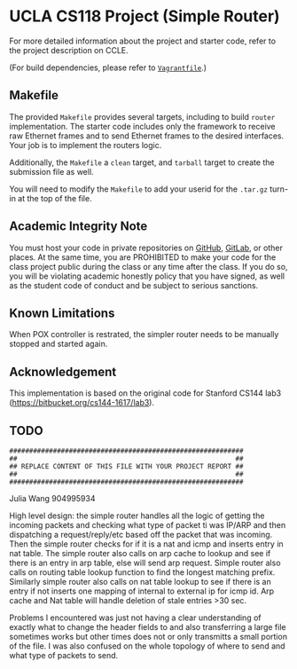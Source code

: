 UCLA CS118 Project (Simple Router)
====================================

For more detailed information about the project and starter code, refer to the project description on CCLE.

(For build dependencies, please refer to [`Vagrantfile`](Vagrantfile).)

## Makefile

The provided `Makefile` provides several targets, including to build `router` implementation.  The starter code includes only the framework to receive raw Ethernet frames and to send Ethernet frames to the desired interfaces.  Your job is to implement the routers logic.

Additionally, the `Makefile` a `clean` target, and `tarball` target to create the submission file as well.

You will need to modify the `Makefile` to add your userid for the `.tar.gz` turn-in at the top of the file.

## Academic Integrity Note

You must host your code in private repositories on [GitHub](https://github.com/), [GitLab](https://gitlab.com), or other places.  At the same time, you are PROHIBITED to make your code for the class project public during the class or any time after the class.  If you do so, you will be violating academic honestly policy that you have signed, as well as the student code of conduct and be subject to serious sanctions.

## Known Limitations

When POX controller is restrated, the simpler router needs to be manually stopped and started again.

## Acknowledgement

This implementation is based on the original code for Stanford CS144 lab3 (https://bitbucket.org/cs144-1617/lab3).

## TODO

    ###########################################################
    ##                                                       ##
    ## REPLACE CONTENT OF THIS FILE WITH YOUR PROJECT REPORT ##
    ##                                                       ##
    ###########################################################

Julia Wang 904995934

High level design: the simple router handles all the logic of getting the incoming packets and checking what type of packet ti was IP/ARP and then dispatching a request/reply/etc based off the packet that was incoming. Then the simple router checks for if it is a nat and icmp and inserts entry in nat table. The simple router also calls on arp cache to lookup and see if there is an entry in arp table, else will send arp request. Simple router also calls on routing table lookup function to find the longest matching prefix. Similarly simple router also calls on nat table lookup to see if there is an entry if not inserts one mapping of internal to external ip for icmp id. Arp cache and Nat table will handle deletion of stale entries >30 sec. 

Problems I encountered was just not having a clear understanding of exactly what to change the header fields to and also transferring a large file sometimes works but other times does not or only transmitts a small portion of the file. I was also confused on the whole topology of where to send and what type of packets to send.

